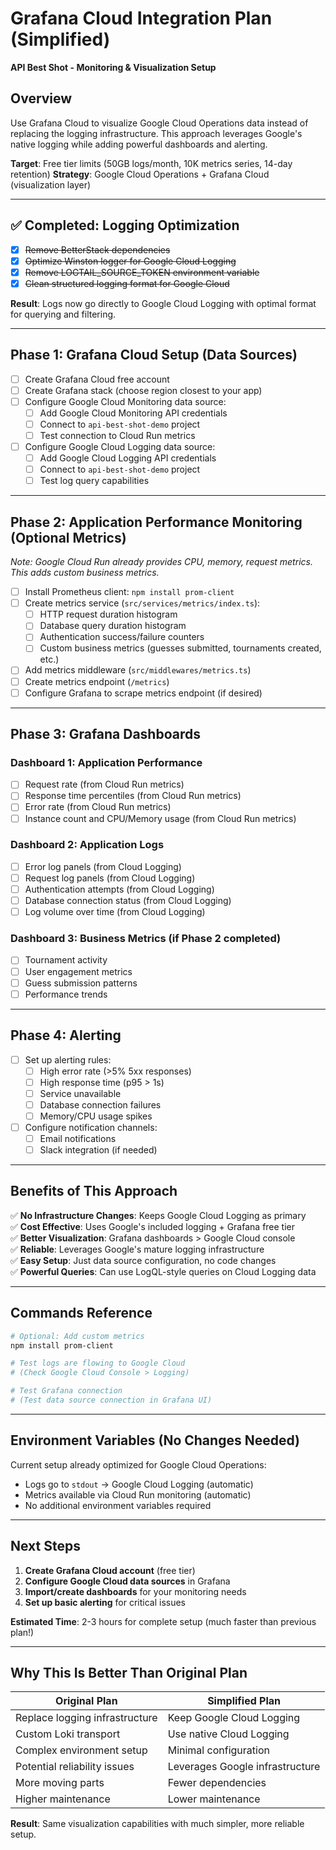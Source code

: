 # Grafana Cloud Integration Plan (Simplified)
**API Best Shot - Monitoring & Visualization Setup**

## Overview
Use Grafana Cloud to visualize Google Cloud Operations data instead of replacing the logging infrastructure. This approach leverages Google's native logging while adding powerful dashboards and alerting.

**Target**: Free tier limits (50GB logs/month, 10K metrics series, 14-day retention)
**Strategy**: Google Cloud Operations + Grafana Cloud (visualization layer)

---

## ✅ Completed: Logging Optimization

- [x] ~~Remove BetterStack dependencies~~ 
- [x] ~~Optimize Winston logger for Google Cloud Logging~~
- [x] ~~Remove LOGTAIL_SOURCE_TOKEN environment variable~~
- [x] ~~Clean structured logging format for Google Cloud~~

**Result**: Logs now go directly to Google Cloud Logging with optimal format for querying and filtering.

---

## Phase 1: Grafana Cloud Setup (Data Sources)

- [ ] Create Grafana Cloud free account
- [ ] Create Grafana stack (choose region closest to your app)
- [ ] Configure Google Cloud Monitoring data source:
  - [ ] Add Google Cloud Monitoring API credentials
  - [ ] Connect to `api-best-shot-demo` project
  - [ ] Test connection to Cloud Run metrics
- [ ] Configure Google Cloud Logging data source:
  - [ ] Add Google Cloud Logging API credentials  
  - [ ] Connect to `api-best-shot-demo` project
  - [ ] Test log query capabilities

---

## Phase 2: Application Performance Monitoring (Optional Metrics)

*Note: Google Cloud Run already provides CPU, memory, request metrics. This adds custom business metrics.*

- [ ] Install Prometheus client: `npm install prom-client`
- [ ] Create metrics service (`src/services/metrics/index.ts`):
  - [ ] HTTP request duration histogram
  - [ ] Database query duration histogram
  - [ ] Authentication success/failure counters
  - [ ] Custom business metrics (guesses submitted, tournaments created, etc.)
- [ ] Add metrics middleware (`src/middlewares/metrics.ts`)
- [ ] Create metrics endpoint (`/metrics`)
- [ ] Configure Grafana to scrape metrics endpoint (if desired)

---

## Phase 3: Grafana Dashboards

### Dashboard 1: Application Performance
- [ ] Request rate (from Cloud Run metrics)
- [ ] Response time percentiles (from Cloud Run metrics)  
- [ ] Error rate (from Cloud Run metrics)
- [ ] Instance count and CPU/Memory usage (from Cloud Run metrics)

### Dashboard 2: Application Logs
- [ ] Error log panels (from Cloud Logging)
- [ ] Request log panels (from Cloud Logging)
- [ ] Authentication attempts (from Cloud Logging)
- [ ] Database connection status (from Cloud Logging)
- [ ] Log volume over time (from Cloud Logging)

### Dashboard 3: Business Metrics (if Phase 2 completed)
- [ ] Tournament activity
- [ ] User engagement metrics
- [ ] Guess submission patterns
- [ ] Performance trends

---

## Phase 4: Alerting

- [ ] Set up alerting rules:
  - [ ] High error rate (>5% 5xx responses)
  - [ ] High response time (p95 > 1s)
  - [ ] Service unavailable
  - [ ] Database connection failures
  - [ ] Memory/CPU usage spikes
- [ ] Configure notification channels:
  - [ ] Email notifications
  - [ ] Slack integration (if needed)

---

## Benefits of This Approach

✅ **No Infrastructure Changes**: Keeps Google Cloud Logging as primary  
✅ **Cost Effective**: Uses Google's included logging + Grafana free tier  
✅ **Better Visualization**: Grafana dashboards > Google Cloud console  
✅ **Reliable**: Leverages Google's mature logging infrastructure  
✅ **Easy Setup**: Just data source configuration, no code changes  
✅ **Powerful Queries**: Can use LogQL-style queries on Cloud Logging data  

---

## Commands Reference

```bash
# Optional: Add custom metrics
npm install prom-client

# Test logs are flowing to Google Cloud
# (Check Google Cloud Console > Logging)

# Test Grafana connection
# (Test data source connection in Grafana UI)
```

---

## Environment Variables (No Changes Needed)

Current setup already optimized for Google Cloud Operations:
- Logs go to `stdout` → Google Cloud Logging (automatic)
- Metrics available via Cloud Run monitoring (automatic)
- No additional environment variables required

---

## Next Steps

1. **Create Grafana Cloud account** (free tier)
2. **Configure Google Cloud data sources** in Grafana
3. **Import/create dashboards** for your monitoring needs
4. **Set up basic alerting** for critical issues

**Estimated Time**: 2-3 hours for complete setup (much faster than previous plan!)

---

## Why This Is Better Than Original Plan

| Original Plan | Simplified Plan |
|---------------|----------------|
| Replace logging infrastructure | Keep Google Cloud Logging |
| Custom Loki transport | Use native Cloud Logging |
| Complex environment setup | Minimal configuration |
| Potential reliability issues | Leverages Google infrastructure |
| More moving parts | Fewer dependencies |
| Higher maintenance | Lower maintenance |

**Result**: Same visualization capabilities with much simpler, more reliable setup.